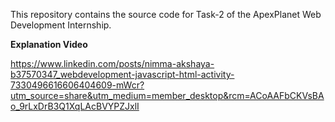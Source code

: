 This repository contains the source code for Task-2 of the ApexPlanet Web Development Internship.

**Explanation Video**

https://www.linkedin.com/posts/nimma-akshaya-b37570347_webdevelopment-javascript-html-activity-7330496616606404609-mWcr?utm_source=share&utm_medium=member_desktop&rcm=ACoAAFbCKVsBAo_9rLxDrB3Q1XqLAcBVYPZJxlI
